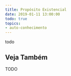 ```yaml
---
title: Propósito Existencial
date: 2019-01-11 13:00:00
todo: true
topics:
- auto-conhecimento
---
```


todo

## Veja Também
TODO

